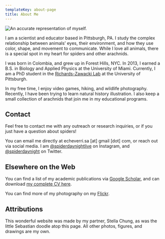 ```yaml
---
templateKey: about-page
title: About Me
---
```

![An accurate representation of myself.](/img/sebs-by-stella_small.png)

I am a scientist and educator based in Pittsburgh, PA. I study the complex relationship between animals’ eyes, their environment, and how they use color, shape, and movement to communicate. While I love all animals, there is a special spot in my heart for spiders and other arachnids. 

I was born in Colombia, and grew up in Forest Hills, NYC. In 2013, I earned a B.S. in Biology and Applied Physics at the University of Miami. Currently, I am a PhD student in the [Richards-Zawacki Lab](http://www.rzlab.pitt.edu) at the University of Pittsburgh. 

In my free time, I enjoy video games, hiking, and wildlife photography. Recently, I have been trying to learn natural history illustration. I also keep a small collection of arachnids that join me in my educational programs.

## Contact

Feel free to contact me with any outreach or research inquiries, or if you just have a question about spiders! 

You can email me directly at echeverri.sa \[at] gmail \[dot] com, or reach out via social media.
 I am [@spiderdaynightlive](https://www.instagram.com/spiderdayNightLive/) on Instagram, and [@spiderdaynight](https://twitter.com/spiderdayNight) on Twitter. 

## Elsewhere on the Web

You can find a list of my academic publications via [Google Scholar](https://scholar.google.com/citations?hl=en&user=Lkp7X1EAAAAJ), and can download [my complete CV here](https://drive.google.com/file/d/1raM_DVxiYe2nYr7M2WfcLewnJN9-lRBj/view?usp=sharing).

You can find more of my photography on my [Flickr](https://www.flickr.com/photos/saecheverri/).

## Attributions

This wonderful website was made by my partner, Stella Chung, as was the little Sebastian doodle atop this page. All other photos, figures, and drawings are my own.

